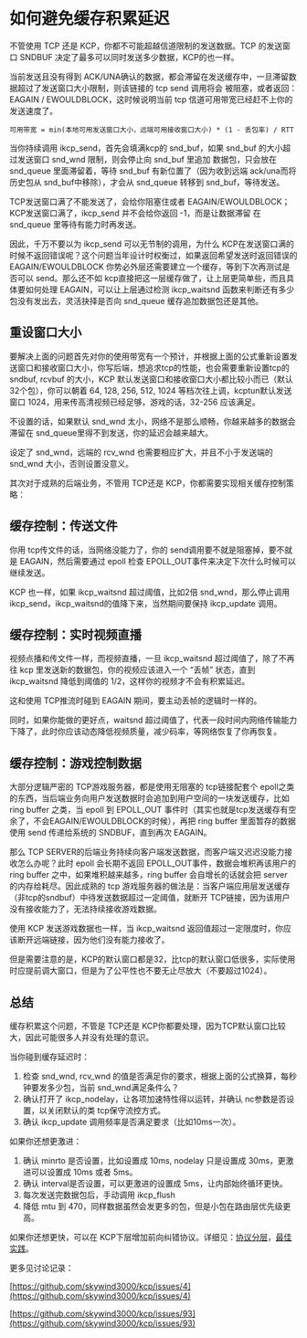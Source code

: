 # 如何避免缓存积累延迟

不管使用 TCP 还是 KCP，你都不可能超越信道限制的发送数据。TCP 的发送窗口 SNDBUF 决定了最多可以同时发送多少数据，KCP的也一样。

当前发送且没有得到 ACK/UNA确认的数据，都会滞留在发送缓存中，一旦滞留数据超过了发送窗口大小限制，则该链接的 tcp send 调用将会
被阻塞，或者返回：EAGAIN / EWOULDBLOCK，这时候说明当前 tcp 信道可用带宽已经赶不上你的发送速度了。

```
可用带宽 = min(本地可用发送窗口大小，远端可用接收窗口大小) * (1 - 丢包率) / RTT
```

当你持续调用 ikcp_send，首先会填满kcp的 snd_buf，如果 snd_buf 的大小超过发送窗口 snd_wnd 限制，则会停止向 snd_buf 里追加
数据包，只会放在 snd_queue 里面滞留着，等待 snd_buf 有新位置了（因为收到远端 ack/una而将历史包从 snd_buf中移除），才会从
snd_queue 转移到 snd_buf，等待发送。

TCP发送窗口满了不能发送了，会给你阻塞住或者 EAGAIN/EWOULDBLOCK；KCP发送窗口满了，ikcp_send 并不会给你返回 -1，而是让数据滞留
在 snd_queue 里等待有能力时再发送。

因此，千万不要以为 ikcp_send 可以无节制的调用，为什么 KCP在发送窗口满的时候不返回错误呢？这个问题当年设计时权衡过，如果返回希望发送时返回错误的 EAGAIN/EWOULDBLOCK 你势必外层还需要建立一个缓存，等到下次再测试是否可以 send。那么还不如 kcp直接把这一层缓存做了，让上层更简单些，而且具体要如何处理 EAGAIN，可以让上层通过检测 ikcp_waitsnd 函数来判断还有多少包没有发出去，灵活抉择是否向 snd_queue 缓存追加数据包还是其他。

## 重设窗口大小

要解决上面的问题首先对你的使用带宽有一个预计，并根据上面的公式重新设置发送窗口和接收窗口大小，你写后端，想追求tcp的性能，也会需要重新设置tcp的 sndbuf, rcvbuf 的大小，KCP 默认发送窗口和接收窗口大小都比较小而已（默认32个包），你可以朝着 64, 128, 256, 512, 1024 等档次往上调，kcptun默认发送窗口 1024，用来传高清视频已经足够，游戏的话，32-256 应该满足。

不设置的话，如果默认 snd_wnd 太小，网络不是那么顺畅，你越来越多的数据会滞留在 snd_queue里得不到发送，你的延迟会越来越大。

设定了 snd_wnd，远端的 rcv_wnd 也需要相应扩大，并且不小于发送端的 snd_wnd 大小，否则设置没意义。

其次对于成熟的后端业务，不管用 TCP还是 KCP，你都需要实现相关缓存控制策略：

## 缓存控制：传送文件

你用 tcp传文件的话，当网络没能力了，你的 send调用要不就是阻塞掉，要不就是 EAGAIN，然后需要通过 epoll 检查 EPOLL_OUT事件来决定下次什么时候可以继续发送。

KCP 也一样，如果 ikcp_waitsnd 超过阈值，比如2倍 snd_wnd，那么停止调用 ikcp_send，ikcp_waitsnd的值降下来，当然期间要保持 ikcp_update 调用。

## 缓存控制：实时视频直播

视频点播和传文件一样，而视频直播，一旦 ikcp_waitsnd 超过阈值了，除了不再往 kcp 里发送新的数据包，你的视频应该进入一个 “丢帧” 状态，直到 ikcp_waitsnd 降低到阈值的 1/2，这样你的视频才不会有积累延迟。

这和使用 TCP推流时碰到 EAGAIN 期间，要主动丢帧的逻辑时一样的。

同时，如果你能做的更好点，waitsnd 超过阈值了，代表一段时间内网络传输能力下降了，此时你应该动态降低视频质量，减少码率，等网络恢复了你再恢复。

## 缓存控制：游戏控制数据

大部分逻辑严密的 TCP游戏服务器，都是使用无阻塞的 tcp链接配套个 epoll之类的东西，当后端业务向用户发送数据时会追加到用户空间的一块发送缓存，比如 ring buffer 之类，当 epoll 到 EPOLL_OUT 事件时（其实也就是tcp发送缓存有空余了，不会EAGAIN/EWOULDBLOCK的时候），再把 ring buffer 里面暂存的数据使用 send 传递给系统的 SNDBUF，直到再次 EAGAIN。

那么 TCP SERVER的后端业务持续向客户端发送数据，而客户端又迟迟没能力接收怎么办呢？此时 epoll 会长期不返回 EPOLL_OUT事件，数据会堆积再该用户的 ring buffer 之中，如果堆积越来越多，ring buffer 会自增长的话就会把 server 的内存给耗尽。因此成熟的 tcp 游戏服务器的做法是：当客户端应用层发送缓存（非tcp的sndbuf）中待发送数据超过一定阈值，就断开 TCP链接，因为该用户没有接收能力了，无法持续接收游戏数据。

使用 KCP 发送游戏数据也一样，当 ikcp_waitsnd 返回值超过一定限度时，你应该断开远端链接，因为他们没有能力接收了。

但是需要注意的是，KCP的默认窗口都是32，比tcp的默认窗口低很多，实际使用时应提前调大窗口，但是为了公平性也不要无止尽放大（不要超过1024）。


## 总结

缓存积累这个问题，不管是 TCP还是 KCP你都要处理，因为TCP默认窗口比较大，因此可能很多人并没有处理的意识。

当你碰到缓存延迟时：

1. 检查 snd_wnd, rcv_wnd 的值是否满足你的要求，根据上面的公式换算，每秒钟要发多少包，当前 snd_wnd满足条件么？
2. 确认打开了 ikcp_nodelay，让各项加速特性得以运转，并确认 nc参数是否设置，以关闭默认的类 tcp保守流控方式。
3. 确认 ikcp_update 调用频率是否满足要求（比如10ms一次）。

如果你还想更激进：

1. 确认 minrto 是否设置，比如设置成 10ms, nodelay 只是设置成 30ms，更激进可以设置成 10ms 或者 5ms。
2. 确认 interval是否设置，可以更激进的设置成 5ms，让内部始终循环更快。
3. 每次发送完数据包后，手动调用 ikcp_flush
4. 降低 mtu 到 470，同样数据虽然会发更多的包，但是小包在路由层优先级更高。

如果你还想更快，可以在 KCP下层增加前向纠错协议。详细见：[协议分层](https://github.com/skywind3000/kcp/wiki/Network-Layer)，[最佳实践](https://github.com/skywind3000/kcp/wiki/KCP-Best-Practice)。

更多见讨论记录：

[https://github.com/skywind3000/kcp/issues/4](https://github.com/skywind3000/kcp/issues/4)

[https://github.com/skywind3000/kcp/issues/93](https://github.com/skywind3000/kcp/issues/93)